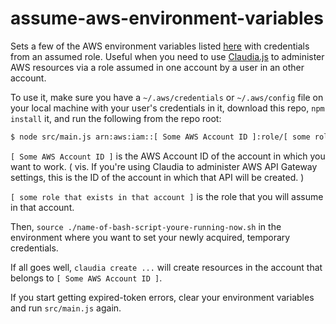 # assume-aws-environment-variables

Sets a few of the AWS environment variables listed [here][2] with credentials from an assumed role. Useful when you need to use [Claudia.js][1] to administer AWS resources via a role assumed in one account by a user in an other account.

To use it, make sure you have a `~/.aws/credentials` or `~/.aws/config` file on your local machine with your user's credentials in it, download this repo, `npm install` it, and run the following from the repo root:

```bash
$ node src/main.js arn:aws:iam::[ Some AWS Account ID ]:role/[ some role that exists in that account ] > name-of-bash-script-youll-run-later.sh
```

`[ Some AWS Account ID ]` is the AWS Account ID of the account in which you want to work. ( vis. If you're using Claudia to administer AWS API Gateway settings, this is the ID of the account in which that API will be created. )

`[ some role that exists in that account ]` is the role that you will assume in that account.

Then, `source ./name-of-bash-script-youre-running-now.sh` in the environment where you want to set your newly acquired, temporary credentials.

If all goes well, `claudia create ...` will create resources in the account that belongs to `[ Some AWS Account ID ]`.

If you start getting expired-token errors, clear your environment variables and run `src/main.js` again.

   [1]: https://claudiajs.com/
   [2]: https://docs.aws.amazon.com/cli/latest/userguide/cli-environment.html
   
